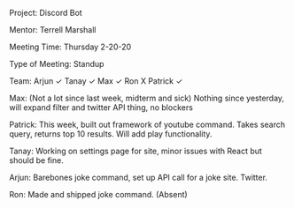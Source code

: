 Project: Discord Bot

Mentor: Terrell Marshall

Meeting Time: Thursday 2-20-20

Type of Meeting: Standup

Team: Arjun ✓ Tanay ✓ Max ✓ Ron X Patrick ✓

Max: (Not a lot since last week, midterm and sick) Nothing since yesterday, will expand filter and twitter API thing, no blockers

Patrick: This week, built out framework of youtube command. Takes search query, returns top 10 results. Will add
play functionality. 

Tanay: Working on settings page for site, minor issues with React but should be fine.

Arjun: Barebones joke command, set up API call for a joke site. Twitter.

Ron: Made and shipped joke command. (Absent)
